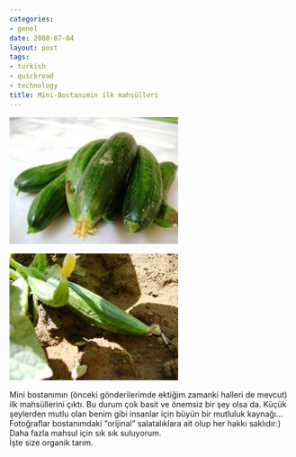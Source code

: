 ```yaml
---
categories:
- genel
date: 2008-07-04
layout: post
tags:
- turkish
- quickread
- technology
title: Mini-Bostanımın ilk mahsülleri
---
```


[![](/images/salatalik_2.jpg)](http://suatatan.wordpress.com/wp-content/uploads/2008/07/salatalik_2.jpg)  
  
[![](/images/salatalik_1.jpg)](http://suatatan.wordpress.com/wp-content/uploads/2008/07/salatalik_1.jpg)  
  
Mini bostanımın (önceki gönderilerimde ektiğim zamanki halleri de mevcut) ilk mahsüllerini çıktı. Bu durum çok basit ve önemsiz bir şey olsa da. Küçük şeylerden mutlu olan benim gibi insanlar için büyün bir mutluluk kaynağı…  
Fotoğraflar bostanımdaki “orijinal” salatalıklara ait olup her hakkı saklıdır:)  
Daha fazla mahsul için sık sık suluyorum.  
İşte size organik tarım.
